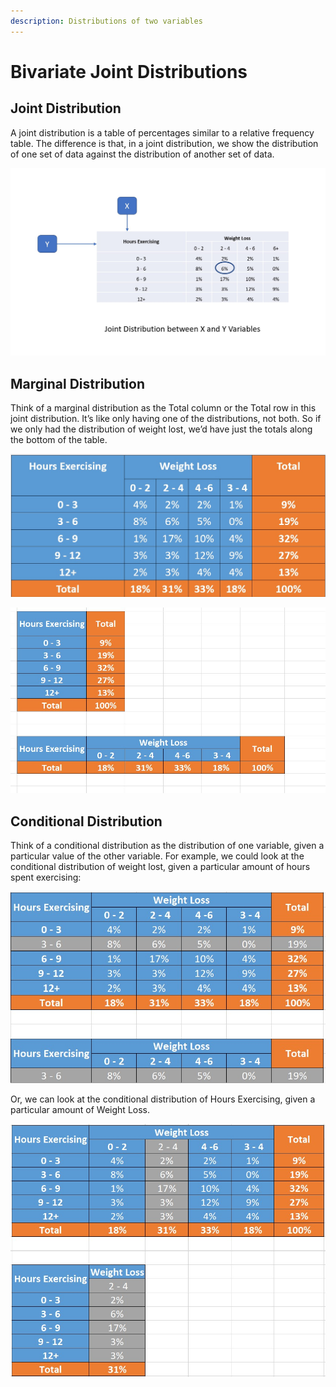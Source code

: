 ```yaml
---
description: Distributions of two variables
---
```


# Bivariate Joint Distributions

## Joint Distribution

A joint distribution is a table of percentages similar to a relative frequency table. The difference is that, in a joint distribution, we show the distribution of one set of data against the distribution of another set of data.

![Joint Distribution between Hours Exercising and Weight Loss](../.gitbook/assets/1%20%281%29.jpg)

## Marginal Distribution

Think of a marginal distribution as the Total column or the Total row in this joint distribution. It’s like only having one of the distributions, not both. So if we only had the distribution of weight lost, we’d have just the totals along the bottom of the table.

![Marginal Distributions of both Hours Exercising and Weight Loss](../.gitbook/assets/1%20%2817%29.jpg)

![Marginal Distributions of both Hours Exercising and Weight Loss](../.gitbook/assets/1%20%283%29.jpg)

## Conditional Distribution

Think of a conditional distribution as the distribution of one variable, given a particular value of the other variable. For example, we could look at the conditional distribution of weight lost, given a particular amount of hours spent exercising:

![Conditional Distribution of Weight Loss Given Hour Exercising of 3 - 6](../.gitbook/assets/1%20%287%29.jpg)

Or, we can look at the conditional distribution of Hours Exercising, given a particular amount of Weight Loss.

![Conditional Dsitribution of Hours Exercising given a weight loss of 2 -4](../.gitbook/assets/2%20%281%29.jpg)



